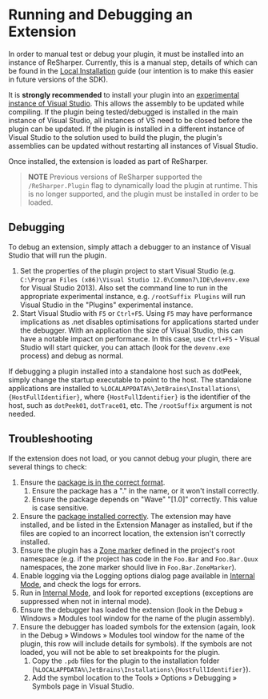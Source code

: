 # Running and Debugging an Extension

In order to manual test or debug your plugin, it must be installed into an instance of ReSharper. Currently, this is a manual step, details of which can be found in the [Local Installation](../Extensions/Deployment/LocalInstallation.md) guide (our intention is to make this easier in future versions of the SDK).

It is **strongly recommended** to install your plugin into an [experimental instance of Visual Studio](../Extensions/Deployment/LocalInstallation.html#install-to-an-experimental-instance). This allows the assembly to be updated while compiling. If the plugin being tested/debugged is installed in the main instance of Visual Studio, all instances of VS need to be closed before the plugin can be updated. If the plugin is installed in a different instance of Visual Studio to the solution used to build the plugin, the plugin's assemblies can be updated without restarting all instances of Visual Studio.

Once installed, the extension is loaded as part of ReSharper.

> **NOTE** Previous versions of ReSharper supported the `/ReSharper.Plugin` flag to dynamically load the plugin at runtime. This is no longer supported, and the plugin must be installed in order to be loaded.

## Debugging

To debug an extension, simply attach a debugger to an instance of Visual Studio that will run the plugin.

1. Set the properties of the plugin project to start Visual Studio (e.g. `C:\Program Files (x86)\Visual Studio 12.0\Common7\IDE\devenv.exe` for Visual Studio 2013). Also set the command line to run in the appropriate experimental instance, e.g. `/rootSuffix Plugins` will run Visual Studio in the "Plugins" experimental instance.
2. Start Visual Studio with `F5` or `Ctrl+F5`. Using `F5` may have performance implications as .net disables optimisations for applications started under the debugger. With an application the size of Visual Studio, this can have a notable impact on performance. In this case, use `Ctrl+F5` - Visual Studio will start quicker, you can attach (look for the `devenv.exe` process) and debug as normal.

If debugging a plugin installed into a standalone host such as dotPeek, simply change the startup executable to point to the host. The standalone applications are installed to `%LOCALAPPDATA%\JetBrains\Installations\{HostFullIdentifier}`, where `{HostFullIdentifier}` is the identifier of the host, such as `dotPeek01`, `dotTrace01`, etc. The `/rootSuffix` argument is not needed.

## Troubleshooting

If the extension does not load, or you cannot debug your plugin, there are several things to check:

1. Ensure the [package is in the correct format](../Extensions/Packaging.md).
    1. Ensure the package has a "." in the name, or it won't install correctly.
    2. Ensure the package depends on "Wave" "[1.0]" correctly. This value is case sensitive.
2. Ensure the [package installed correctly](../Extensions/Deployment/LocalInstallation.md#troubleshooting). The extension may have installed, and be listed in the Extension Manager as installed, but if the files are copied to an incorrect location, the extension isn't correctly installed.
3. Ensure the plugin has a [Zone marker](../Platform/Zones/HowTo.md) defined in the project's root namespace (e.g. if the project has code in the `Foo.Bar` and `Foo.Bar.Quux` namespaces, the zone marker should live in `Foo.Bar.ZoneMarker`).
4. Enable logging via the Logging options dialog page available in [Internal Mode](../Intro/InternalMode.md), and check the logs for errors.
5. Run in [Internal Mode](../Intro/InternalMode.md), and look for reported exceptions (exceptions are suppressed when not in internal mode).
6. Ensure the debugger has loaded the extension (look in the Debug » Windows » Modules tool window for the name of the plugin assembly).
7. Ensure the debugger has loaded symbols for the extension (again, look in the Debug » Windows » Modules tool window for the name of the plugin, this row will include details for symbols). If the symbols are not loaded, you will not be able to set breakpoints for the plugin. 
    1. Copy the `.pdb` files for the plugin to the installation folder (`%LOCALAPPDATA%\JetBrains\Installations\{HostFullIdentifier}`).
    2. Add the symbol location to the Tools » Options » Debugging » Symbols page in Visual Studio.

